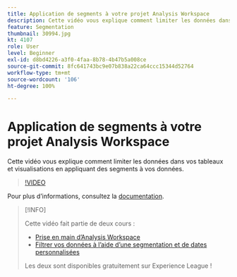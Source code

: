 ```yaml
---
title: Application de segments à votre projet Analysis Workspace
description: Cette vidéo vous explique comment limiter les données dans vos tableaux et visualisations en appliquant des segments à vos données.
feature: Segmentation
thumbnail: 30994.jpg
kt: 4107
role: User
level: Beginner
exl-id: d8bd4226-a3f0-4faa-8b78-4b47b5a008ce
source-git-commit: 8fc641743bc9e07b838a22ca64ccc15344d52764
workflow-type: tm+mt
source-wordcount: '106'
ht-degree: 100%

---
```


# Application de segments à votre projet Analysis Workspace

Cette vidéo vous explique comment limiter les données dans vos tableaux et visualisations en appliquant des segments à vos données.

>[!VIDEO](https://video.tv.adobe.com/v/30994/?quality=12&learn=on)

Pour plus d’informations, consultez la [documentation](https://experienceleague.adobe.com/docs/analytics/components/segmentation/segmentation-workflow/t-seg-apply.html?lang=fr).

>[!INFO]
>
> Cette vidéo fait partie de deux cours :
> * [Prise en main d’Analysis Workspace](https://experienceleague.adobe.com/?recommended=Analytics-U-1-2020.1.workspace)
> * [Filtrer vos données à l’aide d’une segmentation et de dates personnalisées](https://experienceleague.adobe.com/?recommended=Analytics-U-1-2021.1.filterdata)
>
> Les deux sont disponibles gratuitement sur Experience League !

